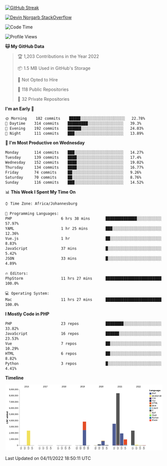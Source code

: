 
[![GitHub Streak](http://github-readme-streak-stats.herokuapp.com?user=DevinNorgarb&date_format=M%20j%5B%2C%20Y%5D)]()


[![Devin Norgarb StackOverflow](https://github-readme-stackoverflow.vercel.app/?userID=4993755)](https://stackoverflow.com/users/4993755/devin-norgarb)

<!--START_SECTION:waka-->
![Code Time](http://img.shields.io/badge/Code%20Time-5%2C832%20hrs-blue)

![Profile Views](http://img.shields.io/badge/Profile%20Views-11-blue)

**🐱 My GitHub Data** 

> 🏆 1,203 Contributions in the Year 2022
 > 
> 📦 1.5 MB Used in GitHub's Storage 
 > 
> 🚫 Not Opted to Hire
 > 
> 📜 118 Public Repositories 
 > 
> 🔑 32 Private Repositories  
 > 
**I'm an Early 🐤** 

```text
🌞 Morning    182 commits    █████░░░░░░░░░░░░░░░░░░░░   22.78% 
🌆 Daytime    314 commits    █████████░░░░░░░░░░░░░░░░   39.3% 
🌃 Evening    192 commits    ██████░░░░░░░░░░░░░░░░░░░   24.03% 
🌙 Night      111 commits    ███░░░░░░░░░░░░░░░░░░░░░░   13.89%

```
📅 **I'm Most Productive on Wednesday** 

```text
Monday       114 commits    ███░░░░░░░░░░░░░░░░░░░░░░   14.27% 
Tuesday      139 commits    ████░░░░░░░░░░░░░░░░░░░░░   17.4% 
Wednesday    152 commits    ████░░░░░░░░░░░░░░░░░░░░░   19.02% 
Thursday     134 commits    ████░░░░░░░░░░░░░░░░░░░░░   16.77% 
Friday       74 commits     ██░░░░░░░░░░░░░░░░░░░░░░░   9.26% 
Saturday     70 commits     ██░░░░░░░░░░░░░░░░░░░░░░░   8.76% 
Sunday       116 commits    ███░░░░░░░░░░░░░░░░░░░░░░   14.52%

```


📊 **This Week I Spent My Time On** 

```text
⌚︎ Time Zone: Africa/Johannesburg

💬 Programming Languages: 
PHP                      6 hrs 38 mins       ██████████████░░░░░░░░░░░   57.97% 
YAML                     1 hr 25 mins        ███░░░░░░░░░░░░░░░░░░░░░░   12.36% 
Vue.js                   1 hr                ██░░░░░░░░░░░░░░░░░░░░░░░   8.83% 
JavaScript               37 mins             █░░░░░░░░░░░░░░░░░░░░░░░░   5.42% 
JSON                     33 mins             █░░░░░░░░░░░░░░░░░░░░░░░░   4.89%

🔥 Editors: 
PhpStorm                 11 hrs 27 mins      █████████████████████████   100.0%

💻 Operating System: 
Mac                      11 hrs 27 mins      █████████████████████████   100.0%

```

**I Mostly Code in PHP** 

```text
PHP                      23 repos            ████████░░░░░░░░░░░░░░░░░   33.82% 
JavaScript               16 repos            ██████░░░░░░░░░░░░░░░░░░░   23.53% 
Vue                      7 repos             ██░░░░░░░░░░░░░░░░░░░░░░░   10.29% 
HTML                     6 repos             ██░░░░░░░░░░░░░░░░░░░░░░░   8.82% 
Python                   3 repos             █░░░░░░░░░░░░░░░░░░░░░░░░   4.41%

```


**Timeline**

![Chart not found](https://raw.githubusercontent.com/DevinNorgarb/DevinNorgarb/main/charts/bar_graph.png) 


 Last Updated on 04/11/2022 18:50:11 UTC
<!--END_SECTION:waka-->

